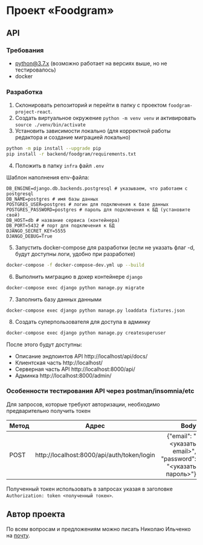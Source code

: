 # Проект «Foodgram»
                            
## API

### Требования

- python@3.7.x (возможно работает на версиях выше, но не тестировалось)
- docker
          
### Разработка

1. Склонировать репозиторий и перейти в папку с проектом `foodgram-project-react`.
2. Создать виртуальное окружение `python -m venv venv` и активировать `source ./venv/bin/activate`
3. Установить зависимости локально (для корректной работы редактора и создание миграцией локально) 
```bash
python -m pip install --upgrade pip
pip install -r backend/foodgram/requirements.txt
```
4. Положить в папку `infra` файл `.env`

Шаблон наполнения env-файла:

```shell
DB_ENGINE=django.db.backends.postgresql # указываем, что работаем с postgresql
DB_NAME=postgres # имя базы данных
POSTGRES_USER=postgres # логин для подключения к базе данных
POSTGRES_PASSWORD=postgres # пароль для подключения к БД (установите свой)
DB_HOST=db # название сервиса (контейнера)
DB_PORT=5432 # порт для подключения к БД
DJANGO_SECRET_KEY=5555
DJANGO_DEBUG=True
```

5. Запустить docker-compose для разработки (если не указать флаг -d, будут доступны логи, удобно при разработке)
```bash
docker-compose -f docker-compose-dev.yml up --build
```

6. Выполнить миграцию в докер контейнере `django`

```bash
docker-compose exec django python manage.py migrate
```

7. Заполнить базу данных данными

```shell
docker-compose exec django python manage.py loaddata fixtures.json
```

8. Создать суперпользователя для доступа в админку

```bash
docker-compose exec django python manage.py createsuperuser
```

После этого будут доступны:

- Описание эндпоинтов API http://localhost/api/docs/
- Клиентская часть http://localhost/
- Серверная часть API http://localhost:8000/api/
- Админка http://localhost:8000/admin/

### Особенности тестирования API через postman/insomnia/etc

Для запросов, которые требуют авторизации, необходимо предварительно получить токен
                                 
| Метод         |     Адрес     |                                                         Body |
|---------------|:-------------:|-------------------------------------------------------------:|
| POST      | http://localhost:8000/api/auth/token/login | {"email": "<указать email>", "password": "<указать пароль>"} |

Полученный токен использовать в запросах указая в заголовке `Authorization: token <полученный токен>`.

## Автор проекта

По всем вопросам и предложениям можно писать Николаю Ильченко на [почту](tavriaforever@yandex.ru). 
